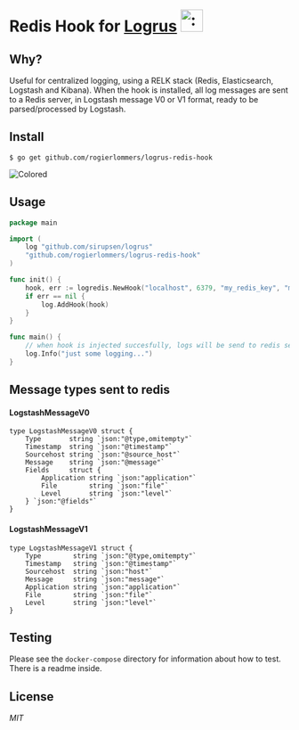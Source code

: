 # Redis Hook for [Logrus](https://github.com/sirupsen/logrus) <img src="http://i.imgur.com/hTeVwmJ.png" width="40" height="40" alt=":walrus:" class="emoji" title=":walrus:"/>

## Why?

Useful for centralized logging, using a RELK stack (Redis, Elasticsearch, Logstash and Kibana). When the hook is installed, all log messages are sent to a Redis server, in Logstash message V0 or V1 format, ready to be parsed/processed by Logstash.

## Install

```shell
$ go get github.com/rogierlommers/logrus-redis-hook
```

![Colored](http://i.imgur.com/3sWfI4s.jpg)

## Usage

```go
package main

import (
	log "github.com/sirupsen/logrus"
	"github.com/rogierlommers/logrus-redis-hook"
)

func init() {
	hook, err := logredis.NewHook("localhost", 6379, "my_redis_key", "my_app_name")
	if err == nil {
		log.AddHook(hook)
	}
}

func main() {
	// when hook is injected succesfully, logs will be send to redis server
	log.Info("just some logging...")
}
```

## Message types sent to redis

#### LogstashMessageV0
```
type LogstashMessageV0 struct {
	Type       string `json:"@type,omitempty"`
	Timestamp  string `json:"@timestamp"`
	Sourcehost string `json:"@source_host"`
	Message    string `json:"@message"`
	Fields     struct {
		Application string `json:"application"`
		File        string `json:"file"`
		Level       string `json:"level"`
	} `json:"@fields"`
}
```

#### LogstashMessageV1
```
type LogstashMessageV1 struct {
	Type        string `json:"@type,omitempty"`
	Timestamp   string `json:"@timestamp"`
	Sourcehost  string `json:"host"`
	Message     string `json:"message"`
	Application string `json:"application"`
	File        string `json:"file"`
	Level       string `json:"level"`
}
```

## Testing
Please see the `docker-compose` directory for information about how to test. There is a readme inside.

## License
*MIT*
